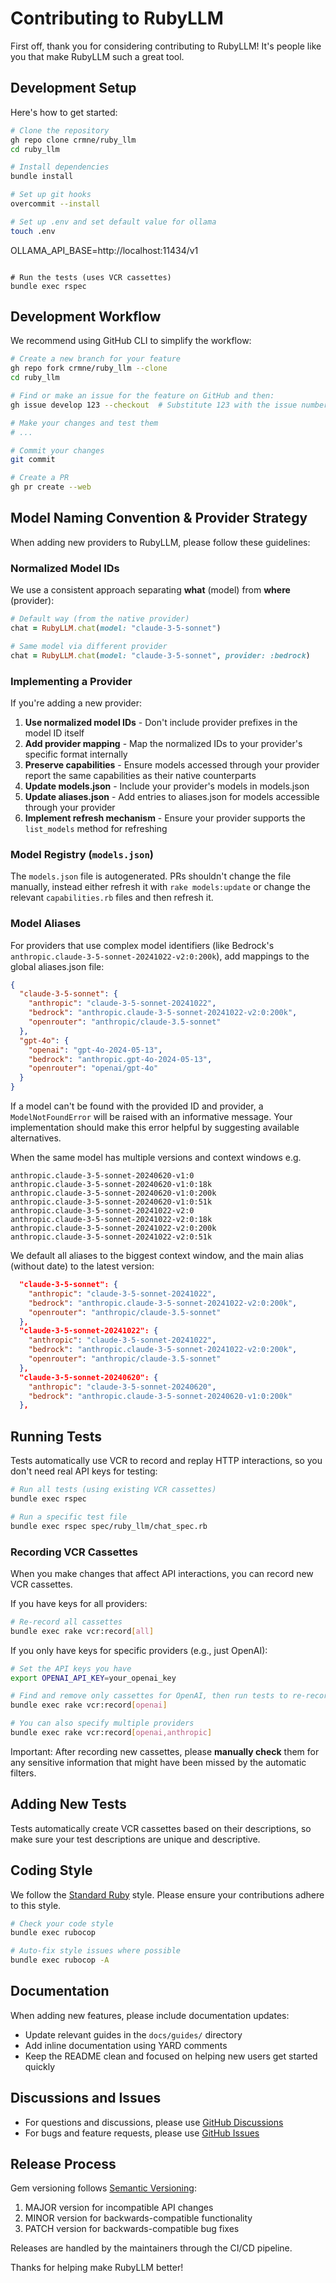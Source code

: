 # Contributing to RubyLLM

First off, thank you for considering contributing to RubyLLM! It's people like you that make RubyLLM such a great tool.

## Development Setup

Here's how to get started:

```bash
# Clone the repository
gh repo clone crmne/ruby_llm
cd ruby_llm

# Install dependencies
bundle install

# Set up git hooks
overcommit --install

# Set up .env and set default value for ollama
touch .env

```
OLLAMA_API_BASE=http://localhost:11434/v1
```

# Run the tests (uses VCR cassettes)
bundle exec rspec
```

## Development Workflow

We recommend using GitHub CLI to simplify the workflow:

```bash
# Create a new branch for your feature
gh repo fork crmne/ruby_llm --clone
cd ruby_llm

# Find or make an issue for the feature on GitHub and then:
gh issue develop 123 --checkout  # Substitute 123 with the issue number

# Make your changes and test them
# ...

# Commit your changes
git commit

# Create a PR
gh pr create --web
```

## Model Naming Convention & Provider Strategy

When adding new providers to RubyLLM, please follow these guidelines:

### Normalized Model IDs

We use a consistent approach separating **what** (model) from **where** (provider):

```ruby
# Default way (from the native provider)
chat = RubyLLM.chat(model: "claude-3-5-sonnet")

# Same model via different provider
chat = RubyLLM.chat(model: "claude-3-5-sonnet", provider: :bedrock)
```

### Implementing a Provider

If you're adding a new provider:

1. **Use normalized model IDs** - Don't include provider prefixes in the model ID itself
2. **Add provider mapping** - Map the normalized IDs to your provider's specific format internally
3. **Preserve capabilities** - Ensure models accessed through your provider report the same capabilities as their native counterparts
4. **Update models.json** - Include your provider's models in models.json
5. **Update aliases.json** - Add entries to aliases.json for models accessible through your provider
6. **Implement refresh mechanism** - Ensure your provider supports the `list_models` method for refreshing

### Model Registry (`models.json`)

The `models.json` file is autogenerated. PRs shouldn't change the file manually, instead either refresh it with `rake models:update` or change the relevant `capabilities.rb` files and then refresh it.

### Model Aliases

For providers that use complex model identifiers (like Bedrock's `anthropic.claude-3-5-sonnet-20241022-v2:0:200k`), add mappings to the global aliases.json file:

```json
{
  "claude-3-5-sonnet": {
    "anthropic": "claude-3-5-sonnet-20241022",
    "bedrock": "anthropic.claude-3-5-sonnet-20241022-v2:0:200k",
    "openrouter": "anthropic/claude-3.5-sonnet"
  },
  "gpt-4o": {
    "openai": "gpt-4o-2024-05-13",
    "bedrock": "anthropic.gpt-4o-2024-05-13",
    "openrouter": "openai/gpt-4o"
  }
}
```

If a model can't be found with the provided ID and provider, a `ModelNotFoundError` will be raised with an informative message. Your implementation should make this error helpful by suggesting available alternatives.

When the same model has multiple versions and context windows e.g.

```
anthropic.claude-3-5-sonnet-20240620-v1:0
anthropic.claude-3-5-sonnet-20240620-v1:0:18k
anthropic.claude-3-5-sonnet-20240620-v1:0:200k
anthropic.claude-3-5-sonnet-20240620-v1:0:51k
anthropic.claude-3-5-sonnet-20241022-v2:0
anthropic.claude-3-5-sonnet-20241022-v2:0:18k
anthropic.claude-3-5-sonnet-20241022-v2:0:200k
anthropic.claude-3-5-sonnet-20241022-v2:0:51k
```

We default all aliases to the biggest context window, and the main alias (without date) to the latest version:

```json
  "claude-3-5-sonnet": {
    "anthropic": "claude-3-5-sonnet-20241022",
    "bedrock": "anthropic.claude-3-5-sonnet-20241022-v2:0:200k",
    "openrouter": "anthropic/claude-3.5-sonnet"
  },
  "claude-3-5-sonnet-20241022": {
    "anthropic": "claude-3-5-sonnet-20241022",
    "bedrock": "anthropic.claude-3-5-sonnet-20241022-v2:0:200k",
    "openrouter": "anthropic/claude-3.5-sonnet"
  },
  "claude-3-5-sonnet-20240620": {
    "anthropic": "claude-3-5-sonnet-20240620",
    "bedrock": "anthropic.claude-3-5-sonnet-20240620-v1:0:200k"
  },
```

## Running Tests

Tests automatically use VCR to record and replay HTTP interactions, so you don't need real API keys for testing:

```bash
# Run all tests (using existing VCR cassettes)
bundle exec rspec

# Run a specific test file
bundle exec rspec spec/ruby_llm/chat_spec.rb
```

### Recording VCR Cassettes

When you make changes that affect API interactions, you can record new VCR cassettes.

If you have keys for all providers:

```bash
# Re-record all cassettes
bundle exec rake vcr:record[all]
```

If you only have keys for specific providers (e.g., just OpenAI):

```bash
# Set the API keys you have
export OPENAI_API_KEY=your_openai_key

# Find and remove only cassettes for OpenAI, then run tests to re-record them
bundle exec rake vcr:record[openai]

# You can also specify multiple providers
bundle exec rake vcr:record[openai,anthropic]
```

Important: After recording new cassettes, please **manually check** them for any sensitive information that might have been missed by the automatic filters.

## Adding New Tests

Tests automatically create VCR cassettes based on their descriptions, so make sure your test descriptions are unique and descriptive.

## Coding Style

We follow the [Standard Ruby](https://github.com/testdouble/standard) style. Please ensure your contributions adhere to this style.

```bash
# Check your code style
bundle exec rubocop

# Auto-fix style issues where possible
bundle exec rubocop -A
```

## Documentation

When adding new features, please include documentation updates:

- Update relevant guides in the `docs/guides/` directory
- Add inline documentation using YARD comments
- Keep the README clean and focused on helping new users get started quickly

## Discussions and Issues

- For questions and discussions, please use [GitHub Discussions](https://github.com/crmne/ruby_llm/discussions)
- For bugs and feature requests, please use [GitHub Issues](https://github.com/crmne/ruby_llm/issues)

## Release Process

Gem versioning follows [Semantic Versioning](https://semver.org/):

1. MAJOR version for incompatible API changes
2. MINOR version for backwards-compatible functionality
3. PATCH version for backwards-compatible bug fixes

Releases are handled by the maintainers through the CI/CD pipeline.

Thanks for helping make RubyLLM better!
